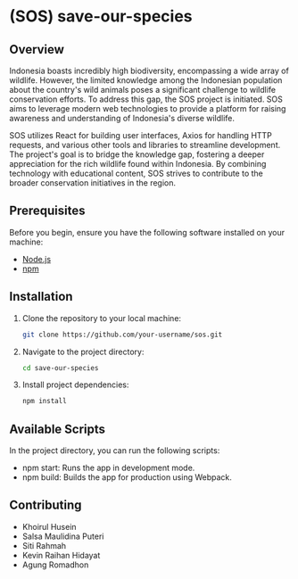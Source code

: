 # (SOS) save-our-species

## Overview
Indonesia boasts incredibly high biodiversity, encompassing a wide array of wildlife. However, the limited knowledge among the Indonesian population about the country's wild animals poses a significant challenge to wildlife conservation efforts. To address this gap, the SOS project is initiated. SOS aims to leverage modern web technologies to provide a platform for raising awareness and understanding of Indonesia's diverse wildlife.

SOS utilizes React for building user interfaces, Axios for handling HTTP requests, and various other tools and libraries to streamline development. The project's goal is to bridge the knowledge gap, fostering a deeper appreciation for the rich wildlife found within Indonesia. By combining technology with educational content, SOS strives to contribute to the broader conservation initiatives in the region.

## Prerequisites

Before you begin, ensure you have the following software installed on your machine:

- [Node.js](https://nodejs.org/)
- [npm](https://www.npmjs.com/)

## Installation

1. Clone the repository to your local machine:

    ```bash
    git clone https://github.com/your-username/sos.git

2. Navigate to the project directory:

    ```bash
    cd save-our-species

3. Install project dependencies:

    ```bash
    npm install

## Available Scripts

In the project directory, you can run the following scripts:

- npm start: Runs the app in development mode.
- npm build: Builds the app for production using Webpack.

## Contributing

- Khoirul Husein
- Salsa Maulidina Puteri
- Siti Rahmah
- Kevin Raihan Hidayat
- Agung Romadhon

